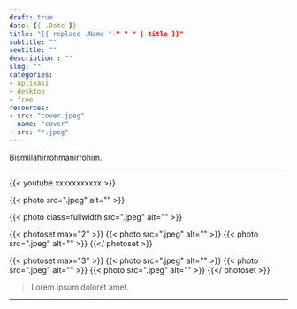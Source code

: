 ```yaml
---
draft: true
date: {{ .Date }}
title: "{{ replace .Name "-" " " | title }}"
subtitle: ""
seotitle: ""
description : ""
slug: ""
categories:
- aplikasi
- desktop
- free
resources:
- src: "cover.jpeg"
  name: "cover"
- src: "*.jpeg"
---
```


Bismillahirrohmanirrohim.

***

{{< youtube xxxxxxxxxxx >}}

{{< photo src=".jpeg" alt="" >}}

{{< photo class=fullwidth src=".jpeg" alt="" >}}

{{< photoset max="2" >}}
  {{< photo src=".jpeg" alt="" >}}
  {{< photo src=".jpeg" alt="" >}}
{{</ photoset >}}

{{< photoset max="3" >}}
  {{< photo src=".jpeg" alt="" >}}
  {{< photo src=".jpeg" alt="" >}}
  {{< photo src=".jpeg" alt="" >}}
{{</ photoset >}}

> Lorem ipsum doloret amet.

***

[Inkscape]:https://www.inkscape.org
[Gimp]:https://www.gimp.org

[GNOME.ID]:https://www.gnome.id
[BUKU CC-ID]:https://bit.ly/madewithccID
[Wikimedia]:https://www.wikkimedia.org/

[Behance]:https://www.b.net
[Dribbble]:https://www.dribbble.com

[AdobeStock]:https//www.stock.adobe.com
[123rf]:https//www.123rf.com
[Freepik]:https//www.freepik.com
[Dreamstime]:https//www.dreamstime.com
[Shutterstock]:https://submit.shutterstock.com/?ref=238649869

[Hervyqa]:https://hervyqa.com
[Manjaro-X]:https://manjaro-x.id
[Inkporter]:https://github.com/raniaamina/inkporter
